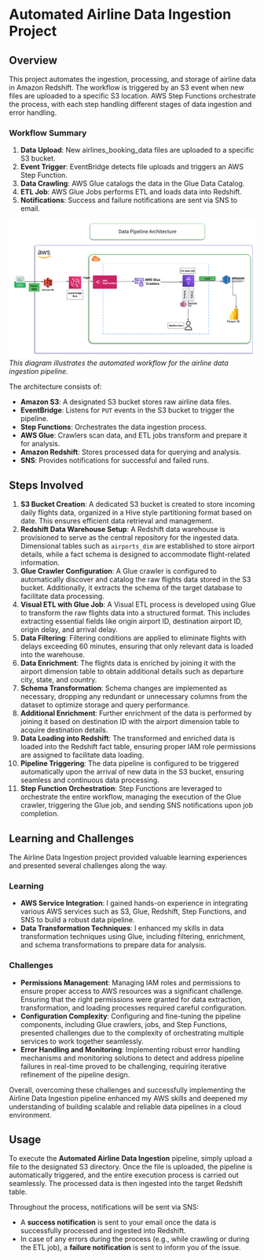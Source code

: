 # Automated Airline Data Ingestion Project

## Overview
This project automates the ingestion, processing, and storage of airline data in Amazon Redshift. The workflow is triggered by an S3 event when new files are uploaded to a specific S3 location. AWS Step Functions orchestrate the process, with each step handling different stages of data ingestion and error handling.

### Workflow Summary

1. **Data Upload**: New airlines_booking_data files are uploaded to a specific S3 bucket.
2. **Event Trigger**: EventBridge detects file uploads and triggers an AWS Step Function.
3. **Data Crawling**: AWS Glue catalogs the data in the Glue Data Catalog.
4. **ETL Job**: AWS Glue Jobs performs ETL and loads data into Redshift.
5. **Notifications**: Success and failure notifications are sent via SNS to email.


![Data Architecture](Architecture.png)
*This diagram illustrates the automated workflow for the airline data ingestion pipeline.*

The architecture consists of:
- **Amazon S3**: A designated S3 bucket stores raw airline data files.
- **EventBridge**: Listens for `PUT` events in the S3 bucket to trigger the pipeline.
- **Step Functions**: Orchestrates the data ingestion process.
- **AWS Glue**: Crawlers scan data, and ETL jobs transform and prepare it for analysis.
- **Amazon Redshift**: Stores processed data for querying and analysis.
- **SNS**: Provides notifications for successful and failed runs.


## Steps Involved
1. **S3 Bucket Creation**: A dedicated S3 bucket is created to store incoming daily flights data, organized in a Hive style partitioning format based on date. This ensures efficient data retrieval and management.
2. **Redshift Data Warehouse Setup**: A Redshift data warehouse is provisioned to serve as the central repository for the ingested data. Dimensional tables such as `airports_dim` are established to store airport details, while a fact schema is designed to accommodate flight-related information.
3. **Glue Crawler Configuration**: A Glue crawler is configured to automatically discover and catalog the raw flights data stored in the S3 bucket. Additionally, it extracts the schema of the target database to facilitate data processing.
4. **Visual ETL with Glue Job**: A Visual ETL process is developed using Glue to transform the raw flights data into a structured format. This includes extracting essential fields like origin airport ID, destination airport ID, origin delay, and arrival delay.
5. **Data Filtering**: Filtering conditions are applied to eliminate flights with delays exceeding 60 minutes, ensuring that only relevant data is loaded into the warehouse.
6. **Data Enrichment**: The flights data is enriched by joining it with the airport dimension table to obtain additional details such as departure city, state, and country.
7. **Schema Transformation**: Schema changes are implemented as necessary, dropping any redundant or unnecessary columns from the dataset to optimize storage and query performance.
8. **Additional Enrichment**: Further enrichment of the data is performed by joining it based on destination ID with the airport dimension table to acquire destination details.
9. **Data Loading into Redshift**: The transformed and enriched data is loaded into the Redshift fact table, ensuring proper IAM role permissions are assigned to facilitate data loading.
10. **Pipeline Triggering**: The data pipeline is configured to be triggered automatically upon the arrival of new data in the S3 bucket, ensuring seamless and continuous data processing.
11. **Step Function Orchestration**: Step Functions are leveraged to orchestrate the entire workflow, managing the execution of the Glue crawler, triggering the Glue job, and sending SNS notifications upon job completion.

## Learning and Challenges
The Airline Data Ingestion project provided valuable learning experiences and presented several challenges along the way.

### Learning
- **AWS Service Integration**: I gained hands-on experience in integrating various AWS services such as S3, Glue, Redshift, Step Functions, and SNS to build a robust data pipeline.
- **Data Transformation Techniques**: I enhanced my skills in data transformation techniques using Glue, including filtering, enrichment, and schema transformations to prepare data for analysis.

### Challenges
- **Permissions Management**: Managing IAM roles and permissions to ensure proper access to AWS resources was a significant challenge. Ensuring that the right permissions were granted for data extraction, transformation, and loading processes required careful configuration.
- **Configuration Complexity**: Configuring and fine-tuning the pipeline components, including Glue crawlers, jobs, and Step Functions, presented challenges due to the complexity of orchestrating multiple services to work together seamlessly.
- **Error Handling and Monitoring**: Implementing robust error handling mechanisms and monitoring solutions to detect and address pipeline failures in real-time proved to be challenging, requiring iterative refinement of the pipeline design.

Overall, overcoming these challenges and successfully implementing the Airline Data Ingestion pipeline enhanced my AWS skills and deepened my understanding of building scalable and reliable data pipelines in a cloud environment.

## Usage

To execute the **Automated Airline Data Ingestion** pipeline, simply upload a file to the designated S3 directory. Once the file is uploaded, the pipeline is automatically triggered, and the entire execution process is carried out seamlessly. The processed data is then ingested into the target Redshift table.

Throughout the process, notifications will be sent via SNS:
- A **success notification** is sent to your email once the data is successfully processed and ingested into Redshift.
- In case of any errors during the process (e.g., while crawling or during the ETL job), a **failure notification** is sent to inform you of the issue.

